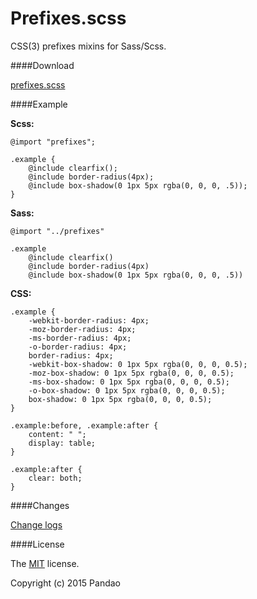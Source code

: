 # Prefixes.scss
CSS(3) prefixes mixins for Sass/Scss.

####Download

[prefixes.scss](https://raw.githubusercontent.com/pandao/prefixes.scss/master/prefixes.scss)

####Example

**Scss:**

    @import "prefixes";
    
    .example {
        @include clearfix();
        @include border-radius(4px);
        @include box-shadow(0 1px 5px rgba(0, 0, 0, .5));
    }

**Sass:**

    @import "../prefixes"

    .example
        @include clearfix()
        @include border-radius(4px)
        @include box-shadow(0 1px 5px rgba(0, 0, 0, .5))

**CSS:**

    .example {
        -webkit-border-radius: 4px;
        -moz-border-radius: 4px;
        -ms-border-radius: 4px;
        -o-border-radius: 4px;
        border-radius: 4px;
        -webkit-box-shadow: 0 1px 5px rgba(0, 0, 0, 0.5);
        -moz-box-shadow: 0 1px 5px rgba(0, 0, 0, 0.5);
        -ms-box-shadow: 0 1px 5px rgba(0, 0, 0, 0.5);
        -o-box-shadow: 0 1px 5px rgba(0, 0, 0, 0.5);
        box-shadow: 0 1px 5px rgba(0, 0, 0, 0.5); 
    }
    
    .example:before, .example:after {
        content: " ";
        display: table; 
    }
    
    .example:after {
        clear: both; 
    }
    
####Changes

[Change logs](https://github.com/pandao/prefixes.scss/blob/master/CHANGE.md)

####License

The [MIT](https://github.com/pandao/prefixes.scss/blob/master/LICENSE) license.

Copyright (c) 2015 Pandao
